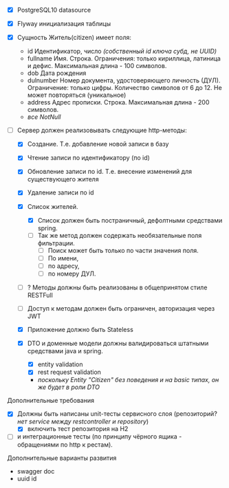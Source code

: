 
- [x] PostgreSQL10 datasource
- [x] Flyway инициализация таблицы

- [x] Сущность Житель(citizen) имеет поля:
  - id           Идентификатор, число _(собственный id ключа субд, не UUID)_
  - fullname     Имя. Строка. Ограничения: только кириллица, латиница и дефис. Максимальная длина - 100 символов.
  - dob          Дата рождения
  - dulnumber    Номер документа, удостоверяющего личность (ДУЛ). Ограничение: только цифры. Количество символов от 6 до 12. Не может повторяться (уникальное)
  - address      Адрес прописки. Строка. Максимальная длина - 200 символов.
  - _все NotNull_

- [ ] Сервер должен реализовывать следующие http-методы:
  - [x] Создание. Т.е. добавление новой записи в базу
  - [x] Чтение записи по идентификатору (по id)
  - [x] Обновление записи по id. Т.е. внесение изменений для существующего жителя
  - [x] Удаление записи по id
  
  - [x] Список жителей. 
    - [x] Список должен быть постраничный, дефолтными средствами spring. 
    - [ ] Так же метод должен содержать необязательные поля фильтрации. 
      - [ ] Поиск может быть только по части значения поля.
      - [ ] По имени, 
      - [ ] по адресу, 
      - [ ] по номеру ДУЛ.      
  - [ ] ? Методы должны быть реализованы в общепринятом стиле RESTFull
  - [ ] Доступ к методам должен быть ограничен, авторизация через JWT

  - [x] Приложение должно быть Stateless
  - [x] DTO и доменные модели должны валидироваться штатными средствами java и spring. 
    - [x] entity validation
    - [x] rest request validation
    - _поскольку Entity "Citizen" без поведения и на basic типах, он же будет в роли DTO_

Дополнительные требования
  - [x] Должны быть написаны unit-тесты сервисного слоя (репозиторий? _нет service между restcontroller и repository_)
    - [x] включить тест репозитория на Н2
  - [ ] и интеграционные тесты (по принципу чёрного ящика - обращениями по http к рестам).
  
Дополнительные варианты развития
- swagger doc
- uuid id
  